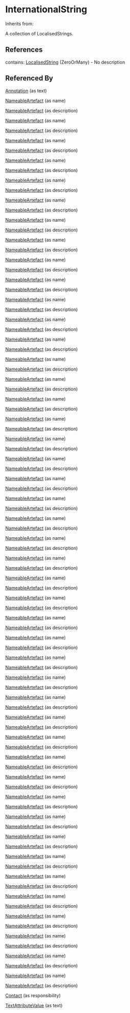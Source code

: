 
# InternationalString

Inherits from: [](..//.md)



A collection of LocalisedStrings.



## References

contains: [LocalisedString](LocalisedString.md) (ZeroOrMany) - No description



## Referenced By

[Annotation](Annotation.md) (as text)

[NameableArtefact](NameableArtefact.md) (as name)

[NameableArtefact](NameableArtefact.md) (as description)

[NameableArtefact](NameableArtefact.md) (as name)

[NameableArtefact](NameableArtefact.md) (as description)

[NameableArtefact](NameableArtefact.md) (as name)

[NameableArtefact](NameableArtefact.md) (as description)

[NameableArtefact](NameableArtefact.md) (as name)

[NameableArtefact](NameableArtefact.md) (as description)

[NameableArtefact](NameableArtefact.md) (as name)

[NameableArtefact](NameableArtefact.md) (as description)

[NameableArtefact](NameableArtefact.md) (as name)

[NameableArtefact](NameableArtefact.md) (as description)

[NameableArtefact](NameableArtefact.md) (as name)

[NameableArtefact](NameableArtefact.md) (as description)

[NameableArtefact](NameableArtefact.md) (as name)

[NameableArtefact](NameableArtefact.md) (as description)

[NameableArtefact](NameableArtefact.md) (as name)

[NameableArtefact](NameableArtefact.md) (as description)

[NameableArtefact](NameableArtefact.md) (as name)

[NameableArtefact](NameableArtefact.md) (as description)

[NameableArtefact](NameableArtefact.md) (as name)

[NameableArtefact](NameableArtefact.md) (as description)

[NameableArtefact](NameableArtefact.md) (as name)

[NameableArtefact](NameableArtefact.md) (as description)

[NameableArtefact](NameableArtefact.md) (as name)

[NameableArtefact](NameableArtefact.md) (as description)

[NameableArtefact](NameableArtefact.md) (as name)

[NameableArtefact](NameableArtefact.md) (as description)

[NameableArtefact](NameableArtefact.md) (as name)

[NameableArtefact](NameableArtefact.md) (as description)

[NameableArtefact](NameableArtefact.md) (as name)

[NameableArtefact](NameableArtefact.md) (as description)

[NameableArtefact](NameableArtefact.md) (as name)

[NameableArtefact](NameableArtefact.md) (as description)

[NameableArtefact](NameableArtefact.md) (as name)

[NameableArtefact](NameableArtefact.md) (as description)

[NameableArtefact](NameableArtefact.md) (as name)

[NameableArtefact](NameableArtefact.md) (as description)

[NameableArtefact](NameableArtefact.md) (as name)

[NameableArtefact](NameableArtefact.md) (as description)

[NameableArtefact](NameableArtefact.md) (as name)

[NameableArtefact](NameableArtefact.md) (as description)

[NameableArtefact](NameableArtefact.md) (as name)

[NameableArtefact](NameableArtefact.md) (as description)

[NameableArtefact](NameableArtefact.md) (as name)

[NameableArtefact](NameableArtefact.md) (as description)

[NameableArtefact](NameableArtefact.md) (as name)

[NameableArtefact](NameableArtefact.md) (as description)

[NameableArtefact](NameableArtefact.md) (as name)

[NameableArtefact](NameableArtefact.md) (as description)

[NameableArtefact](NameableArtefact.md) (as name)

[NameableArtefact](NameableArtefact.md) (as description)

[NameableArtefact](NameableArtefact.md) (as name)

[NameableArtefact](NameableArtefact.md) (as description)

[NameableArtefact](NameableArtefact.md) (as name)

[NameableArtefact](NameableArtefact.md) (as description)

[NameableArtefact](NameableArtefact.md) (as name)

[NameableArtefact](NameableArtefact.md) (as description)

[NameableArtefact](NameableArtefact.md) (as name)

[NameableArtefact](NameableArtefact.md) (as description)

[NameableArtefact](NameableArtefact.md) (as name)

[NameableArtefact](NameableArtefact.md) (as description)

[NameableArtefact](NameableArtefact.md) (as name)

[NameableArtefact](NameableArtefact.md) (as description)

[NameableArtefact](NameableArtefact.md) (as name)

[NameableArtefact](NameableArtefact.md) (as description)

[NameableArtefact](NameableArtefact.md) (as name)

[NameableArtefact](NameableArtefact.md) (as description)

[NameableArtefact](NameableArtefact.md) (as name)

[NameableArtefact](NameableArtefact.md) (as description)

[NameableArtefact](NameableArtefact.md) (as name)

[NameableArtefact](NameableArtefact.md) (as description)

[NameableArtefact](NameableArtefact.md) (as name)

[NameableArtefact](NameableArtefact.md) (as description)

[NameableArtefact](NameableArtefact.md) (as name)

[NameableArtefact](NameableArtefact.md) (as description)

[NameableArtefact](NameableArtefact.md) (as name)

[NameableArtefact](NameableArtefact.md) (as description)

[NameableArtefact](NameableArtefact.md) (as name)

[NameableArtefact](NameableArtefact.md) (as description)

[NameableArtefact](NameableArtefact.md) (as name)

[NameableArtefact](NameableArtefact.md) (as description)

[NameableArtefact](NameableArtefact.md) (as name)

[NameableArtefact](NameableArtefact.md) (as description)

[NameableArtefact](NameableArtefact.md) (as name)

[NameableArtefact](NameableArtefact.md) (as description)

[NameableArtefact](NameableArtefact.md) (as name)

[NameableArtefact](NameableArtefact.md) (as description)

[NameableArtefact](NameableArtefact.md) (as name)

[NameableArtefact](NameableArtefact.md) (as description)

[Contact](../OrganisationSchemes/Contact.md) (as responsibility)

[TextAttributeValue](../MetadataStructureDefinitions/TextAttributeValue.md) (as text)


